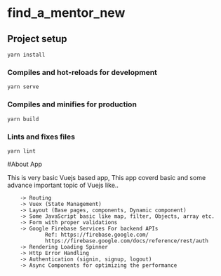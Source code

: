 # find_a_mentor_new

## Project setup
```
yarn install
```

### Compiles and hot-reloads for development
```
yarn serve
```

### Compiles and minifies for production
```
yarn build
```

### Lints and fixes files
```
yarn lint
```

#About App

This is very basic Vuejs based app, This app coverd basic and some advance important topic of Vuejs like..

        -> Routing
        -> Vuex (State Management)
        -> Layout (Base pages, components, Dynamic component)
        -> Some JavaScript basic like map, filter, Objects, array etc.
        -> Form with proper validations
        -> Google Firebase Services For backend APIs
                Ref: https://firebase.google.com/
                https://firebase.google.com/docs/reference/rest/auth
        -> Rendering Loading Spinner
        -> Http Error Handling
        -> Authentication (signin, signup, logout)
        -> Async Components for optimizing the performance
